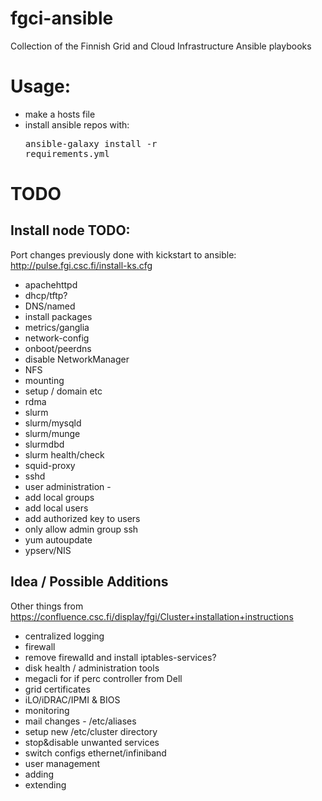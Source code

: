 # fgci-ansible
Collection of the Finnish Grid and Cloud Infrastructure Ansible playbooks

# Usage:
 - make a hosts file
 - install ansible repos with: <pre>ansible-galaxy install -r requirements.yml</pre>

# TODO
## Install node TODO:

Port changes previously done with kickstart to ansible: http://pulse.fgi.csc.fi/install-ks.cfg

 - apachehttpd
 - dhcp/tftp?
 - DNS/named
 - install packages
 - metrics/ganglia
 - network-config 
  - onboot/peerdns
  - disable NetworkManager
 - NFS 
  - mounting
  - setup / domain etc
 - rdma
 - slurm
  - slurm/mysqld
  - slurm/munge
  - slurmdbd
  - slurm health/check
 - squid-proxy
 - sshd
 - user administration - 
  - add local groups
  - add local users
  - add authorized key to users
  - only allow admin group ssh
 - yum autoupdate
 - ypserv/NIS

## Idea / Possible Additions

Other things from https://confluence.csc.fi/display/fgi/Cluster+installation+instructions

 - centralized logging
 - firewall
  - remove firewalld and install iptables-services?
 - disk health / administration tools
  - megacli for if perc controller from Dell
 - grid certificates
 - iLO/iDRAC/IPMI & BIOS
 - monitoring
 - mail changes - /etc/aliases
 - setup new /etc/cluster directory
 - stop&disable unwanted services
 - switch configs ethernet/infiniband
 - user management
  - adding 
  - extending
